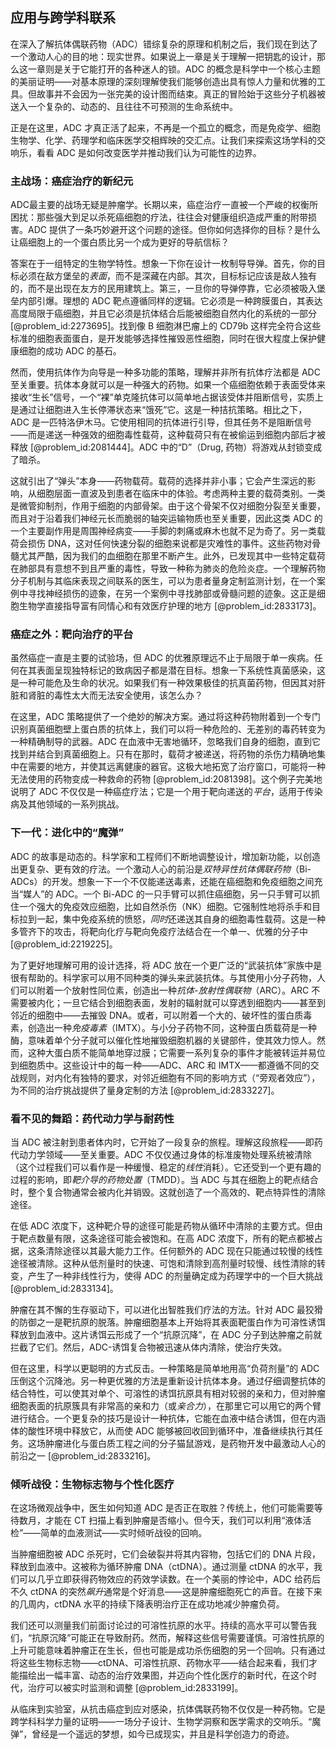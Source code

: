 ## 应用与跨学科联系

在深入了解抗体偶联药物（ADC）错综复杂的原理和机制之后，我们现在到达了一个激动人心的目的地：现实世界。如果说上一章是关于理解一把钥匙的设计，那么这一章则是关于它能打开的各种迷人的锁。ADC 的概念是科学中一个核心主题的美丽证明——对基本原理的深刻理解使我们能够创造出具有惊人力量和优雅的工具。但故事并不会因为一张完美的设计图而结束。真正的冒险始于这些分子机器被送入一个复杂的、动态的、且往往不可预测的生命系统中。

正是在这里，ADC 才真正活了起来，不再是一个孤立的概念，而是免疫学、细胞生物学、化学、药理学和临床医学交相辉映的交汇点。让我们来探索这场学科的交响乐，看看 ADC 是如何改变医学并推动我们认为可能性的边界。

### 主战场：癌症治疗的新纪元

ADC最主要的战场无疑是肿瘤学。长期以来，癌症治疗一直被一个严峻的权衡所困扰：那些强大到足以杀死癌细胞的疗法，往往会对健康组织造成严重的附带损害。ADC 提供了一条巧妙避开这个问题的途径。但你如何选择你的目标？是什么让癌细胞上的一个蛋白质比另一个成为更好的导航信标？

答案在于一组特定的生物学特性。想象一下你在设计一枚制导导弹。首先，你的目标必须在敌方堡垒的*表面*，而不是深藏在内部。其次，目标标记应该是敌人独有的，而不是出现在友方的民用建筑上。第三，一旦你的导弹停靠，它必须被吸入堡垒内部引爆。理想的 ADC 靶点遵循同样的逻辑。它必须是一种跨膜蛋白，其表达高度局限于癌细胞，并且它必须是抗体结合后能被细胞自然内化的系统的一部分 [@problem_id:2273695]。找到像 B 细胞淋巴瘤上的 CD79b 这样完全符合这些标准的细胞表面蛋白，是开发能够选择性摧毁恶性细胞，同时在很大程度上保护健康细胞的成功 ADC 的基石。

然而，使用抗体作为向导是一种多功能的策略，理解并非所有抗体疗法都是 ADC 至关重要。抗体本身就可以是一种强大的药物。如果一个癌细胞依赖于表面受体来接收“生长”信号，一个“裸”单克隆抗体可以简单地占据该受体并阻断信号，实质上是通过让细胞进入生长停滞状态来“饿死”它。这是一种拮抗策略。相比之下，ADC 是一匹特洛伊木马。它使用相同的抗体进行引导，但其任务不是阻断信号——而是递送一种强效的细胞毒性载荷，这种载荷只有在被偷运到细胞内部后才被释放 [@problem_id:2081444]。ADC 中的“D”（Drug, 药物）将游戏从封锁变成了暗杀。

这就引出了“弹头”本身——药物载荷。载荷的选择并非小事；它会产生深远的影响，从细胞层面一直波及到患者在临床中的体验。考虑两种主要的载荷类别。一类是微管抑制剂，作用于细胞的内部骨架。由于这个骨架不仅对细胞分裂至关重要，而且对于沿着我们神经元长而脆弱的轴突运输物质也至关重要，因此这类 ADC 的一个主要副作用是周围神经病变——手脚的刺痛或麻木也就不足为奇了。另一类载荷会损伤 DNA，这对任何快速分裂的细胞来说都是灾难性的事件。这些药物对骨髓尤其严酷，因为我们的血细胞在那里不断产生。此外，已发现其中一些特定载荷在肺部具有意想不到且严重的毒性，导致一种称为肺炎的危险炎症。一个理解药物分子机制与其临床表现之间联系的医生，可以为患者量身定制监测计划，在一个案例中寻找神经损伤的迹象，在另一个案例中寻找肺部或骨髓问题的迹象。这正是细胞生物学直接指导富有同情心和有效医疗护理的地方 [@problem_id:2833173]。

### 癌症之外：靶向治疗的平台

虽然癌症一直是主要的试验场，但 ADC 的优雅原理远不止于局限于单一疾病。任何在其表面呈现独特标记的致病因子都是潜在目标。想象一下系统性真菌感染，这是一种可能危及生命的状况。如果我们有一种效果极佳的抗真菌药物，但因其对肝脏和肾脏的毒性太大而无法安全使用，该怎么办？

在这里，ADC 策略提供了一个绝妙的解决方案。通过将这种药物附着到一个专门识别真菌细胞壁上蛋白质的抗体上，我们可以将一种危险的、无差别的毒药转变为一种精确制导的武器。ADC 在血液中无害地循环，忽略我们自身的细胞，直到它找到并结合到真菌细胞上。只有在那时，载荷才被递送，将药物的杀伤力精确地集中在需要的地方，并使其远离健康的器官。这极大地拓宽了治疗窗口，可能将一种无法使用的药物变成一种救命的药物 [@problem_id:2081398]。这个例子完美地说明了 ADC 不仅仅是一种癌症疗法；它是一个用于靶向递送的*平台*，适用于传染病及其他领域的一系列挑战。

### 下一代：进化中的“魔弹”

ADC 的故事是动态的。科学家和工程师们不断地调整设计，增加新功能，以创造出更复杂、更有效的疗法。一个激动人心的前沿是*双特异性抗体偶联药物*（Bi-ADCs）的开发。想象一下一个不仅能递送毒素，还能在癌细胞和免疫细胞之间充当“媒人”的 ADC。一个 Bi-ADC 的一只手臂可以抓住癌细胞，另一只手臂可以抓住一个强大的免疫效应细胞，比如自然杀伤（NK）细胞。它强制性地将杀手和目标拉到一起，集中免疫系统的愤怒，*同时*还递送其自身的细胞毒性载荷。这是一种多管齐下的攻击，将靶向化疗与靶向免疫疗法结合在一个单一、优雅的分子中 [@problem_id:2219225]。

为了更好地理解可用的设计选择，将 ADC 放在一个更广泛的“武装抗体”家族中是很有帮助的。科学家可以用不同种类的弹头来武装抗体。与其使用小分子药物，人们可以附着一个放射性同位素，创造出一种*抗体-放射性偶联物*（ARC）。ARC 不需要被内化；一旦它结合到细胞表面，发射的辐射就可以穿透到细胞内——甚至到邻近的细胞中——去摧毁 DNA。或者，可以附着一个大的、破坏性的蛋白质毒素，创造出一种*免疫毒素*（IMTX）。与小分子药物不同，这种蛋白质载荷是一种酶，意味着单个分子就可以催化性地摧毁细胞机器的关键部件，使其效力惊人。然而，这种大蛋白质不能简单地穿过膜；它需要一系列复杂的事件才能被转运并易位到细胞质中。这些设计中的每一种——ADC、ARC 和 IMTX——都遵循不同的交战规则，对内化有独特的要求，对邻近细胞有不同的影响方式（“旁观者效应”），为不同的治疗挑战提供了量身定制的方法 [@problem_id:2833227]。

### 看不见的舞蹈：药代动力学与耐药性

当 ADC 被注射到患者体内时，它开始了一段复杂的旅程。理解这段旅程——即药代动力学领域——至关重要。ADC 不仅仅通过身体的标准废物处理系统被清除（这个过程我们可以看作是一种缓慢、稳定的*线性*消耗）。它还受到一个更有趣的过程的影响，即*靶介导的药物处置*（TMDD）。当 ADC 与其在细胞上的靶点结合时，整个复合物通常会被内化并销毁。这就创造了一个高效的、靶点特异性的清除途径。

在低 ADC 浓度下，这种靶介导的途径可能是药物从循环中清除的主要方式。但由于靶点数量有限，这条途径可能会被饱和。在高 ADC 浓度下，所有的靶点都被占据，这条清除途径以其最大能力工作。任何额外的 ADC 现在只能通过较慢的线性途径被清除。这种从低剂量时的快速、可饱和清除到高剂量时较慢、线性清除的转变，产生了一种非线性行为，使得 ADC 的剂量确定成为药理学中的一个巨大挑战 [@problem_id:2833134]。

肿瘤在其不懈的生存驱动下，可以进化出智胜我们疗法的方法。针对 ADC 最狡猾的防御之一是靶抗原的脱落。肿瘤细胞基本上开始将其表面靶蛋白作为可溶性诱饵释放到血液中。这片诱饵云形成了一个“抗原沉降”，在 ADC 分子到达肿瘤之前就拦截了它们。然后，ADC-诱饵复合物被迅速从体内清除，使治疗失效。

但在这里，科学以更聪明的方式反击。一种策略是简单地用高“负荷剂量”的 ADC 压倒这个沉降池。另一种更优雅的方法是重新设计抗体本身。通过仔细调整抗体的结合特性，可以使其对单个、可溶性的诱饵抗原具有相对较弱的亲和力，但对肿瘤细胞表面的抗原簇具有非常高的亲和力（或*亲合力*），在那里它可以用它的两个臂进行结合。一个更复杂的技巧是设计一种抗体，它能在血液中结合诱饵，但在内涵体的酸性环境中释放它，从而使 ADC 能够被回收回到循环中，准备继续执行其任务。这场肿瘤进化与蛋白质工程之间的分子猫鼠游戏，是药物开发中最激动人心的前沿之一 [@problem_id:2833216]。

### 倾听战役：生物标志物与个性化医疗

在这场微观战争中，医生如何知道 ADC 是否正在取胜？传统上，他们可能需要等待数月，才能在 CT 扫描上看到肿瘤是否缩小。但今天，我们可以利用“液体活检”——简单的血液测试——实时倾听战役的回响。

当肿瘤细胞被 ADC 杀死时，它们会破裂并将其内容物，包括它们的 DNA 片段，释放到血液中。这被称为循环肿瘤 DNA（ctDNA）。通过测量 ctDNA 的水平，我们可以几乎立即获得药物效应的药效学读数。在一个美丽的悖论中，ADC 给药后不久 ctDNA 的突然*飙升*通常是个好消息——这是肿瘤细胞死亡的声音。在接下来的几周内，ctDNA 水平的持续下降表明治疗正在成功地减少肿瘤负荷。

我们还可以测量我们前面讨论过的可溶性抗原的水平。持续的高水平可以警告我们，“抗原沉降”可能正在导致耐药。然而，解释这些信号需要谨慎。可溶性抗原的上升可能意味着肿瘤正在生长，但也可能是成功杀伤细胞的另一个回响。只有通过将这些生物标志物——ctDNA、可溶性抗原、药物水平——结合起来看，我们才能描绘出一幅丰富、动态的治疗效果图，并迈向个性化医疗的新时代，在这个时代，治疗可以被实时监测和调整 [@problem_id:2833199]。

从临床到实验室，从抗击癌症到应对感染，抗体偶联药物不仅仅是一种药物。它是跨学科科学力量的证明——一场分子设计、生物学洞察和医学需求的交响乐。“魔弹”，曾经是一个遥远的梦想，如今已成现实，并且是科学创造力的奇迹。